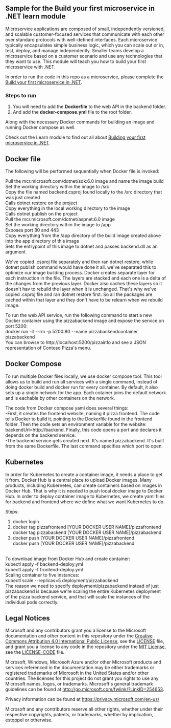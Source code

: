 ## Sample for the Build your first microservice in .NET learn module

Microservice applications are composed of small, independently versioned, and scalable customer-focused services that communicate with each other over standard protocols with well-defined interfaces. Each microservice typically encapsulates simple business logic, which you can scale out or in, test, deploy, and manage independently.  Smaller teams develop a microservice based on a customer scenario and use any technologies that they want to use. This module will teach you how to build your first microservice with .NET. <br/>

In order to run the code in this repo as a microservice, please complete the [Build your first microservice in .NET](https://docs.microsoft.com/learn/modules/dotnet-microservices).

### Steps to run

1. You will need to add the **Dockerfile** to the web API in the backend folder.
1. And add the **docker-compose.yml** file to the root folder. <br/>

Along with the necessary Docker commands for building an image and running Docker compose as well. <br/>

Check out the Learn module to find out all about [Building your first microservice in .NET](https://docs.microsoft.com/learn/modules/dotnet-microservices).

## Docker file

The following will be performed sequentially when Docker file is invoked: <br/>

Pull the mcr.microsoft.com/dotnet/sdk:6.0 image and name the image build <br/>
Set the working directory within the image to /src <br/>
Copy the file named backend.csproj found locally to the /src directory that was just created <br/>
Calls dotnet restore on the project <br/>
Copy everything in the local working directory to the image <br/>
Calls dotnet publish on the project <br/>
Pull the mcr.microsoft.com/dotnet/aspnet:6.0 image <br/>
Set the working directory within the image to /app <br/>
Exposes port 80 and 443 <br/>
Copy everything from the /app directory of the build image created above into the app directory of this image <br/>
Sets the entrypoint of this image to dotnet and passes backend.dll as an argument <br/>

We've copied .csproj file separately and then ran dotnet restore, while dotnet publish command would have done it all. we've separated this to optimize
our image building process. Docker creates separate layer for each instruction in the file. The layers are stacked and each one is a delta of the 
changes from the previous layer. Docker also caches these layers so it doesn't hav to rebuild the layer when it is unchanged. That's why we've copied 
.csproj file and ran dotnet restore first. So all the packages are cached within that layer and they don't have to be relearn when we rebuild image. <br/>

To run the web API service, run the following command to start a new Docker container using the pizzabackend image and expose the service on port 5200: <br/>
docker run -it --rm -p 5200:80 --name pizzabackendcontainer pizzabackend <br/>
You can browse to http://localhost:5200/pizzainfo and see a JSON representation of Contoso Pizza's menu.

## Docker Compose

To run multiple Docker files locally, we use docker compose tool. This tool allows us to build and run all services with a single command, instead of doing
docker build and docker run for every container. By default, it also sets up a single network for the app. Each cotainer joins the default network and is eachable by other containers on the network.  <br/>

The code from Docker compose yaml does several things: <br/>
  -First, it creates the frontend website, naming it pizza frontend. The code tells Docker to build it, pointing to the Dockerfile found in the frontend folder. Then the code sets an environment variable for the website: backendUrl=http://backend. Finally, this code opens a port and declares it depends on the backend service. <br/>
  -The backend service gets created next. It's named pizzabackend. It's built from the same Dockerfile. The last command specifies which port to open.
  
## Kubernetes

In order for Kubernetes to create a container image, it needs a place to get it from. Docker Hub is a central place to upload Docker images. Many products, including Kubernetes, can create containers based on images in Docker Hub. That is why it is needed to push local docker image to Docker Hub. 
In order to deploy container image to Kubernetes, we create yaml files for backend and frontend where we define what we want Kubernetes to do. <br/>

Steps:
  1. docker login
  2. docker tag pizzafrontend [YOUR DOCKER USER NAME]/pizzafrontend <br/>
     docker tag pizzabackend [YOUR DOCKER USER NAME]/pizzabackend
  3. docker push [YOUR DOCKER USER NAME]/pizzafrontend <br/>
     docker push [YOUR DOCKER USER NAME]/pizzabackend
 <br/>
To download image from Docker Hub and create container: <br/>
      kubectl apply -f backend-deploy.yml <br/>
      kubectl apply -f frontend-deploy.yml
       <br/>
Scaling container to five instances: <br/>
  kubectl scale --replicas=5 deployment/pizzabackend <br/>
The reason we need to specify deployment/pizzabackend instead of just pizzabackend is because we're scaling the entire Kubernetes deployment of the pizza backend service, and that will scale the instances of the individual pods correctly.


## Legal Notices

Microsoft and any contributors grant you a license to the Microsoft documentation and other content
in this repository under the [Creative Commons Attribution 4.0 International Public License](https://creativecommons.org/licenses/by/4.0/legalcode),
see the [LICENSE](LICENSE) file, and grant you a license to any code in the repository under the [MIT License](https://opensource.org/licenses/MIT), see the
[LICENSE-CODE](LICENSE-CODE) file.

Microsoft, Windows, Microsoft Azure and/or other Microsoft products and services referenced in the documentation
may be either trademarks or registered trademarks of Microsoft in the United States and/or other countries.
The licenses for this project do not grant you rights to use any Microsoft names, logos, or trademarks.
Microsoft's general trademark guidelines can be found at http://go.microsoft.com/fwlink/?LinkID=254653.

Privacy information can be found at https://privacy.microsoft.com/en-us/

Microsoft and any contributors reserve all other rights, whether under their respective copyrights, patents,
or trademarks, whether by implication, estoppel or otherwise.
